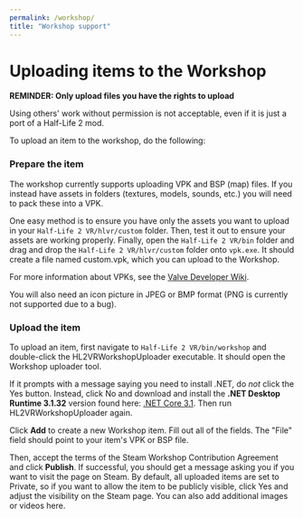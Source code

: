 ```yaml
---
permalink: /workshop/
title: "Workshop support"
---
```


# Uploading items to the Workshop

**REMINDER: Only upload files you have the rights to upload**  

Using others' work without permission is not acceptable, even if it is just
a port of a Half-Life 2 mod.

To upload an item to the workshop, do the following:

### Prepare the item

The workshop currently supports uploading VPK and BSP (map) files. If you
instead have assets in folders (textures, models, sounds, etc.) you will need
to pack these into a VPK.

One easy method is to ensure you have only the assets you want to upload in
your `Half-Life 2 VR/hlvr/custom` folder. Then, test it out to ensure your
assets are working properly. Finally, open the `Half-Life 2 VR/bin` folder
and drag and drop the `Half-Life 2 VR/hlvr/custom` folder onto `vpk.exe`. It
should create a file named custom.vpk, which you can upload to the Workshop.

For more information about VPKs, see the [Valve Developer Wiki](https://developer.valvesoftware.com/wiki/VPK).

You will also need an icon picture in JPEG or BMP format (PNG is currently not
supported due to a bug).

### Upload the item

To upload an item, first navigate to `Half-Life 2 VR/bin/workshop` and 
double-click the HL2VRWorkshopUploader executable. It should open the Workshop
uploader tool. 

If it prompts with a message saying you need to install .NET,
do *not* click the Yes button. Instead, click No and download and install the
**.NET Desktop Runtime 3.1.32** version found here: [.NET Core 3.1](https://dotnet.microsoft.com/en-us/download/dotnet/3.1).
Then run HL2VRWorkshopUploader again. 

Click **Add** to create a new Workshop
item. Fill out all of the fields. The "File" field should point to your item's
VPK or BSP file.

Then, accept the terms of the Steam Workshop Contribution Agreement and click
**Publish**. If successful, you should get a message asking you if you want to
visit the page on Steam. By default, all uploaded items are set to Private, so
if you want to allow the item to be publicly visible, click Yes and adjust the
visibility on the Steam page. You can also add additional images or videos
here.
